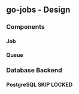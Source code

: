 ## go-jobs - Design

### Components

#### Job

#### Queue

### Database Backend

#### PostgreSQL SKIP LOCKED

